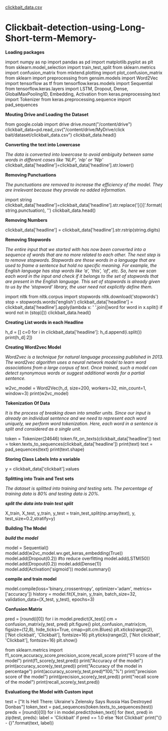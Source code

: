 [clickbait_data.csv](https://github.com/Anoop74/Clickbait-detection-using-Long-Short-term-Memory-/files/15289779/clickbait_data.csv)
# Clickbait-detection-using-Long-Short-term-Memory-

**Loading packages**

import numpy as np 
import pandas as pd
import matplotlib.pyplot as plt
from sklearn.model_selection import train_test_split
from sklearn.metrics import confusion_matrix
from mlxtend.plotting import plot_confusion_matrix
from sklearn import preprocessing
from gensim.models import Word2Vec
import tensorflow as tf
from tensorflow.keras.models import Sequential
from tensorflow.keras.layers import LSTM, Dropout, Dense, GlobalMaxPooling1D, Embedding, Activation
from keras.preprocessing.text import Tokenizer
from keras.preprocessing.sequence import pad_sequences

**Mouting Drive and Loading the Dataset**

from google.colab import drive
drive.mount("/content/drive")
clickbait_data=pd.read_csv("/content/drive/MyDrive/click bait/dataset/clickbait_data.csv")
clickbait_data.head()

**Converting the text into Lowercase**

_The data is converted into lowercase to avoid ambiguity between same words in different cases like 'NLP', 'nlp' or 'Nlp'_
clickbait_data['headline']=clickbait_data['headline'].str.lower()

**Removing Punctuations**

_The punctuations are removed to increase the efficiency of the model. They are irrelevant because they provide no added information._

import string 
clickbait_data['headline']=clickbait_data['headline'].str.replace('[{}]'.format(string.punctuation), '')
clickbait_data.head()

**Removing Numbers**

clickbait_data['headline'] = clickbait_data['headline'].str.rstrip(string.digits)


**Removing Stopwords**

_The entire input that we started with has now been converted into a sequence of words that are no more related to each other. The next step is to remove stopwords. Stopwords are those words in a language that are used to frame a sentence but hold no specific meaning. For example, the English language has stop words like ‘a’, ‘this’, ‘of’, etc. So, here we scan each word in the input and check if it belongs to the set of stopwords that are present in the English language. This set of stopwords is already given to us by the ‘stopword’ library, the user need not explicitly define them._

import nltk
from nltk.corpus import stopwords
nltk.download('stopwords')
stop = stopwords.words('english')
clickbait_data['headline'] = clickbait_data['headline'].apply(lambda x: ' '.join([word for word in x.split() if word not in (stop)]))
clickbait_data.head()

**Creating List words in each Headline**

h_d = []
c=0
for i in clickbait_data['headline']:
    h_d.append(i.split())
print(h_d[:2])

**Creating Word2vec Model**

_Word2vec is a technique for natural language processing published in 2013. The word2vec algorithm uses a neural network model to learn word associations from a large corpus of text. Once trained, such a model can detect synonymous words or suggest additional words for a partial sentence._

w2vc_model = Word2Vec(h_d, size=200, workers=32, min_count=1, window=3)
print(w2vc_model)

**Tokenization Of Data**

_It is the process of breaking down into smaller units. Since our input is already an individual sentence and we need to represent each word uniquely, we perform word tokenization. Here, each word in a sentence is split and considered as a single unit._

token = Tokenizer(24646)
token.fit_on_texts(clickbait_data['headline'])
text = token.texts_to_sequences(clickbait_data['headline'])
print(text)
text = pad_sequences(text)
print(text.shape)

**Storing Class Labels Into a variable**

y = clickbait_data['clickbait'].values

**Splitting into Train and Test sets**

_The dataset is splitted into training and testing sets. The percentage of training data is 80% and testing data is 20%._

_**split the data into train test split**_

X_train, X_test, y_train, y_test = train_test_split(np.array(text), y, test_size=0.2,stratify=y)

**Building The Model**

_**build the model**_

model = Sequential()
model.add(w2vc_model.wv.get_keras_embedding(True))
model.add(Dropout(0.2)) #to reduce overfitting 
model.add(LSTM(50))
model.add(Dropout(0.2))
model.add(Dense(1))
model.add(Activation('sigmoid'))
model.summary()

**compile and train model**

model.compile(loss='binary_crossentropy', optimizer='adam', metrics=['accuracy'])
history = model.fit(X_train, y_train, batch_size=32, validation_data=(X_test, y_test), epochs=3)

**Confusion Matrix**

pred = [round(i[0]) for i in model.predict(X_test)]
cm = confusion_matrix(y_test, pred)
plt.figure()
plot_confusion_matrix(cm, figsize=(12,8), hide_ticks=True, cmap=plt.cm.Blues)
plt.xticks(range(2), ['Not clickbait', 'Clickbait'], fontsize=16)
plt.yticks(range(2), ['Not clickbait', 'Clickbait'], fontsize=16)
plt.show()

from sklearn.metrics import f1_score,accuracy_score,precision_score,recall_score
print("F1 score of the model")
print(f1_score(y_test,pred))
print("Accuracy of the model")
print(accuracy_score(y_test,pred))
print("Accuracy of the model in percentage")
print(accuracy_score(y_test,pred)*100,"%")
print("precision score of the model")
print(precision_score(y_test,pred))
print("recall score of the model")
print(recall_score(y_test,pred))

**Evaluationg the Model with Custom input**

test = ["It Is Hell There: Ukraine's Zelensky Says Russia Has Destroyed Donbas"]
token_text = pad_sequences(token.texts_to_sequences(test))
preds = [round(i[0]) for i in model.predict(token_text)]
for (text, pred) in zip(test, preds):
    label = 'Clickbait' if pred == 1.0 else 'Not Clickbait'
    print("{} - {}".format(text, label))
